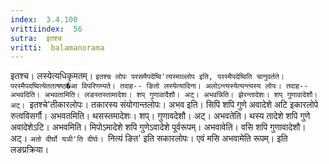 ```yaml
---
index:  3.4.100
vrittiindex:  56
sutra:  इतश्च
vritti:  balamanorama 
---
```


इतश्च। लस्येत्यधिकृमतम्। `इतश्च लोपः परसमैपदेष्वि'त्यस्माल्लोप इति, परस्मैपदेष्विति चानुवर्तते। परस्मैपदष्वित्येततत्षष्ठ�आ विपरिणम्यते। तदाह-- ङितो लस्येत्यादिना। अलोऽन्त्यस्येत्यन्त्यस्य लोपः। तदाह--अभवदिति। अभवतामिति। लङस्तस्तामादेशः। शप् गुणावादैशौ। अट्। अभवन्निति। झेरन्तादेशः। शप् गुणावादेशौ।अट्। `इतश्चे'तीकारलोपः। तकारस्य संयोगान्तलोपः। अभव इति। सिपि शपि गुणे अवादेशे अटि इकारलोपे रुत्वविसर्गौ। अभवतमिति। थसस्तमादेशः। शप्। गुणावदेशौ। अट्। अभवतेति। थस्य तादेशे शपि गुणे अवादेशेऽटि। अभवमिति। मिपोऽमादेशे शपि गुणेऽवादेशे पूर्वरूपम्। अभवावेति। वसि शपि गुणावादेशौ। अट्। `अतो दीर्घो यञी'ति दीर्घः। `नित्यं ङित' इति सकारलोपः। एवं मसि अभवामेति रूपम्। इति लङप्रक्रिया। 

